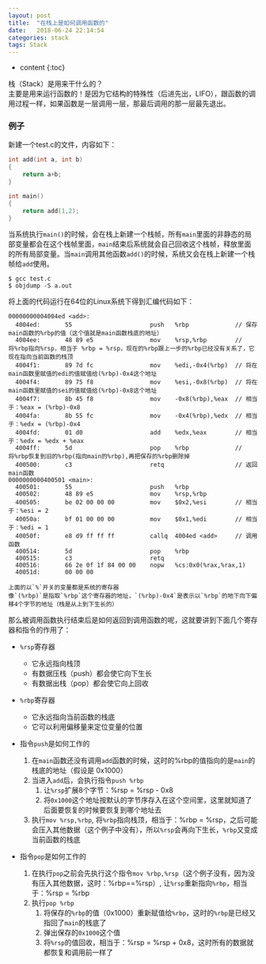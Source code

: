 ```yaml
---
layout: post
title:  "在栈上是如何调用函数的"
date:   2018-06-24 22:14:54
categories: stack
tags: Stack
---
```


* content
{:toc}

栈（Stack）是用来干什么的？  
主要是用来运行函数的！是因为它结构的特殊性（后进先出，LIFO），跟函数的调用过程一样，如果函数是一层调用一层，那最后调用的那一层最先退出。





### 例子

新建一个test.c的文件，内容如下：
```c
int add(int a, int b)
{
	return a+b;
}

int main()
{
	return add(1,2);
}
```

当系统执行`main()`的时候，会在栈上新建一个栈帧，所有`main`里面的非静态的局部变量都会在这个栈帧里面，`main`结束后系统就会自己回收这个栈帧，释放里面的所有局部变量。当`main`调用其他函数`add()`的时候，系统又会在栈上新建一个栈帧给`add`使用。

```shell
$ gcc test.c
$ objdump -S a.out
```

将上面的代码运行在64位的Linux系统下得到汇编代码如下：
```
00000000004004ed <add>:
  4004ed:       55                      push   %rbp 			// 保存main函数的%rbp的值（这个值就是main函数栈底的地址）
  4004ee:       48 89 e5                mov    %rsp,%rbp 		// 将%rbp指向%rsp，相当于 %rbp = %rsp，现在的%rbp跟上一步的%rbp已经没有关系了，它现在指向当前函数的栈顶
  4004f1:       89 7d fc                mov    %edi,-0x4(%rbp) 	// 将在main函数里赋值的edi的值赋值给(%rbp)-0x4这个地址
  4004f4:       89 75 f8                mov    %esi,-0x8(%rbp) 	// 将在main函数里赋值的sei的值赋值给(%rbp)-0x8这个地址
  4004f7:       8b 45 f8                mov    -0x8(%rbp),%eax  // 相当于：%eax = (%rbp)-0x8
  4004fa:       8b 55 fc                mov    -0x4(%rbp),%edx 	// 相当于：%edx = (%rbp)-0x4
  4004fd:       01 d0                   add    %edx,%eax		// 相当于：%edx = %edx + %eax
  4004ff:       5d                      pop    %rbp 			// 将%rbp恢复到旧的%rbp(指向main的%rbp),再把保存的%rbp删除掉
  400500:       c3                      retq					// 返回main函数
0000000000400501 <main>:
  400501:       55                      push   %rbp
  400502:       48 89 e5                mov    %rsp,%rbp
  400505:       be 02 00 00 00          mov    $0x2,%esi		// 相当于：%esi = 2
  40050a:       bf 01 00 00 00          mov    $0x1,%edi 		// 相当于：%edi = 1
  40050f:       e8 d9 ff ff ff          callq  4004ed <add> 	// 调用函数
  400514:       5d                      pop    %rbp
  400515:       c3                      retq
  400516:       66 2e 0f 1f 84 00 00    nopw   %cs:0x0(%rax,%rax,1)
  40051d:       00 00 00
```

	上面的以`%`开关的变量都是系统的寄存器
	像`(%rbp)`是指取`%rbp`这个寄存器的地址，`(%rbp)-0x4`是表示以`%rbp`的地下向下偏移4个字节的地址（栈是从上到下生长的）

那么被调用函数执行结束后是如何返回到调用函数的呢，这就要讲到下面几个寄存器和指令的作用了：

* `%rsp`寄存器
	- 它永远指向栈顶
	- 有数据压栈（push）都会使它向下生长
	- 有数据出栈（pop）都会使它向上回收
* `%rbp`寄存器
	- 它永远指向当前函数的栈底
	- 它可以利用偏移量来定位变量的位置

* 指令`push`是如何工作的
	1. 在`main`函数还没有调用`add`函数的时候，这时的%rbp的值指向的是`main`的栈底的地址（假设是 0x1000）
	2. 当进入`add`后，会执行指令`push %rbp`
		1. 让`%rsp`扩展8个字节：%rsp = %rsp - 0x8
		2. 将`0x1000`这个地址按默认的字节序存入在这个空间里，这里就知道了后面要恢复的时候要恢复到哪个地址去
	3. 执行`mov %rsp,%rbp`, 将`%rbp`指向栈顶，相当于：%rbp = %rsp，之后可能会压入其他数据（这个例子中没有），所以`%rsp`会再向下生长，`%rbp`又变成当前函数的栈底
* 指令`pop`是如何工作的
	1. 在执行`pop`之前会先执行这个指令`mov %rbp,%rsp`（这个例子没有，因为没有压入其他数据，这时：%rbp==%rsp）, 让`%rsp`重新指向`%rbp`，相当于：%rsp = %rbp
	2. 执行`pop %rbp`
		1. 将保存的`%rbp`的值（0x1000）重新赋值给`%rbp`，这时的`%rbp`是已经又指回了`main`的栈底了
		2. 弹出保存的`0x1000`这个值
		3. 将`%rsp`的值回收，相当于：%rsp = %rsp + 0x8，这时所有的数据就都恢复和调用前一样了
